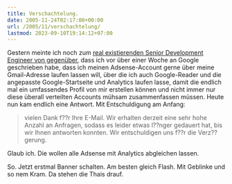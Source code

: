 ```yaml
---
title: Verschachtelung.
date: 2005-11-24T02:17:00+00:00
url: /2005/11/verschachtelung/
lastmod: 2023-09-10T19:14:12+07:00
---
```

Gestern meinte ich noch zum [real existierenden Senior Development Engineer von gegenüber][1], dass ich vor über einer Woche an Google geschrieben habe, dass ich meinen Adsense-Account gerne über meine Gmail-Adresse laufen lassen will, über die ich auch Google-Reader und die angepasste Google-Startseite und Analytics laufen lasse, damit die endlich mal ein umfassendes Profil von mir erstellen können und nicht immer nur diese überall verteilten Accounts mühsam zusammenfassen müssen. Heute nun kam endlich eine Antwort. Mit Entschuldigung am Anfang:

> vielen Dank f??r Ihre E-Mail. Wir erhalten derzeit eine sehr hohe Anzahl an Anfragen, sodass es leider etwas l??nger gedauert hat, bis wir Ihnen antworten konnten. Wir entschuldigen uns f??r die Verz??gerung.

Glaub ich. Die wollen alle Adsense mit Analytics abgleichen lassen.

So. Jetzt erstmal Banner schalten. Am besten gleich Flash. Mit Geblinke und so nem Kram. Da stehen die Thais drauf.

 [1]: http://fabio.bacigalupo.net/
